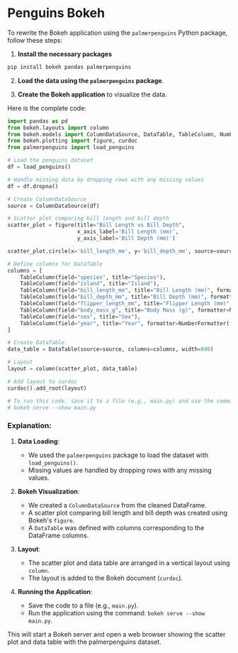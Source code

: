 # Penguins Bokeh

To rewrite the Bokeh application using the `palmerpenguins` Python package, follow these steps:

1. **Install the necessary packages**

```sh
pip install bokeh pandas palmerpenguins
```

2. **Load the data using the `palmerpenguins` package**.

3. **Create the Bokeh application** to visualize the data.

Here is the complete code:

```python
import pandas as pd
from bokeh.layouts import column
from bokeh.models import ColumnDataSource, DataTable, TableColumn, NumberFormatter
from bokeh.plotting import figure, curdoc
from palmerpenguins import load_penguins

# Load the penguins dataset
df = load_penguins()

# Handle missing data by dropping rows with any missing values
df = df.dropna()

# Create ColumnDataSource
source = ColumnDataSource(df)

# Scatter plot comparing bill length and bill depth
scatter_plot = figure(title="Bill Length vs Bill Depth",
                      x_axis_label='Bill Length (mm)',
                      y_axis_label='Bill Depth (mm)')

scatter_plot.circle(x='bill_length_mm', y='bill_depth_mm', source=source, size=10)

# Define columns for DataTable
columns = [
    TableColumn(field="species", title="Species"),
    TableColumn(field="island", title="Island"),
    TableColumn(field="bill_length_mm", title="Bill Length (mm)", formatter=NumberFormatter(format="0.0")),
    TableColumn(field="bill_depth_mm", title="Bill Depth (mm)", formatter=NumberFormatter(format="0.0")),
    TableColumn(field="flipper_length_mm", title="Flipper Length (mm)", formatter=NumberFormatter(format="0")),
    TableColumn(field="body_mass_g", title="Body Mass (g)", formatter=NumberFormatter(format="0")),
    TableColumn(field="sex", title="Sex"),
    TableColumn(field="year", title="Year", formatter=NumberFormatter(format="0"))
]

# Create DataTable
data_table = DataTable(source=source, columns=columns, width=800)

# Layout
layout = column(scatter_plot, data_table)

# Add layout to curdoc
curdoc().add_root(layout)

# To run this code, save it to a file (e.g., main.py) and use the command:
# bokeh serve --show main.py
```

### Explanation:
1. **Data Loading**:
    - We used the `palmerpenguins` package to load the dataset with `load_penguins()`.
    - Missing values are handled by dropping rows with any missing values.

2. **Bokeh Visualization**:
    - We created a `ColumnDataSource` from the cleaned DataFrame.
    - A scatter plot comparing bill length and bill depth was created using Bokeh's `figure`.
    - A `DataTable` was defined with columns corresponding to the DataFrame columns.

3. **Layout**:
    - The scatter plot and data table are arranged in a vertical layout using `column`.
    - The layout is added to the Bokeh document (`curdoc`).

4. **Running the Application**:
    - Save the code to a file (e.g., `main.py`).
    - Run the application using the command: `bokeh serve --show main.py`.

This will start a Bokeh server and open a web browser showing the scatter plot and data table with the palmerpenguins dataset.
